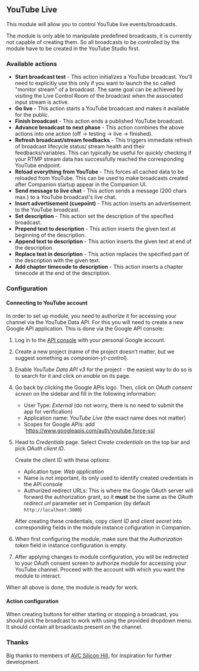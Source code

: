 ## YouTube Live

This module will allow you to control YouTube live events/broadcasts.

The module is only able to manipulate predefined broadcasts, it is currently not capable of creating them.
So all broadcasts to be controlled by the module have to be created in the YouTube Studio first.

### Available actions

- **Start broadcast test** - This action initializes a YouTube broadcast. You'll need to explicitly use this only if you want
  to launch the so called "monitor stream" of a broadcast. The same goal can be achieved by visiting the Live Control Room
  of the broadcast when the associated input stream is active.
- **Go live** - This action starts a YouTube broadcast and makes it available for the public.
- **Finish broadcast** - This action ends a published YouTube broadcast.
- **Advance broadcast to next phase** - This action combines the above actions into one action (off → testing → live → finished).
- **Refresh broadcast/stream feedbacks** - This triggers immediate refresh of broadcast lifecycle status/
  stream health and their feedbacks/variables. This can typically be useful for quickly checking if your RTMP
  stream data has successfully reached the corresponding YouTube endpoint.
- **Reload everything from YouTube** - This forces all cached data to be reloaded from YouTube. This can be
  used to make broadcasts created after Companion startup appear in the Companion UI.
- **Send message to live chat** - This action sends a message (200 chars max.) to a YouTube broadcast's live chat.
- **Insert advertisement (cuepoint)** - This action inserts an advertisement to the YouTube broadcast.
- **Set description** - This action set the description of the specified broadcast.
- **Prepend text to description** - This action inserts the given text at beginning of the description.
- **Append text to description** - This action inserts the given text at end of the description.
- **Replace text in description** - This action replaces the specified part of the description with the given text.
- **Add chapter timecode to description** - This action inserts a chapter timecode at the end of the description.

[ytapi]: https://developers.google.com/youtube/v3/live/docs/liveBroadcasts/transition

### Configuration

#### Connecting to YouTube account

In order to set up module, you need to authorize it for accessing your channel via the YouTube Data API.
For this you will need to create a new Google API application.
This is done via the Google API console:

1. Log in to the [API console](https://console.developers.google.com/) with your personal Google account.
2. Create a new project (name of the project doesn't matter, but we suggest something as _companion-yt-control_).
3. Enable _YouTube Data API v3_ for the project - the easiest way to do so is to search for it and click on _enable_ on its page.
4. Go back by clicking the Google APIs logo. Then, click on _OAuth consent screen_ on the sidebar and fill in the following information:
    - User Type: _External_ (do not worry, there is no need to submit the app for verification)
    - Application name: _YouTube Live_ (the exact name does not matter)
    - Scopes for Google APIs: add `https://www.googleapis.com/auth/youtube.force-ssl

5. Head to _Credentials_ page. Select _Create credentials_ on the top bar and pick _OAuth client ID_.

   Create the client ID with these options:
     - Aplication type: _Web application_
     - Name is not important, its only used to identify created credentials in the API console
     - Authorized redirect URLs: This is where the Google OAuth server will forward the authorization grant, so it
       **must** be the same as the _OAuth redirect url_ parameter set in Companion (by default `http://localhost:3000`)

    After creating these credentials, copy _client ID_ and _client secret_ into corresponding fields in the module instance cofiguration in Companion.

6. When first configuring the module, make sure that the _Authorization token_ field in instance configuration is empty.
7. After applying changes to module configuration, you will be redirected to your OAuth consent screen
   to authorize module for accessing your YouTube channel. Proceed with the account with which you want the module to interact.

When all above is done, the module is ready for work.

#### Action configuration

When creating buttons for either starting or stopping a broadcast,
you should pick the broadcast to work with using the provided dropdown menu.
It should contain all broadcasts present on the channel.

### Thanks

Big thanks to members of [AVC Silicon Hill](https://avc.sh.cvut.cz/), for inspiration for further development.
